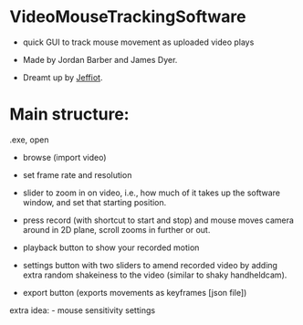 # VideoMouseTrackingSoftware
* quick GUI to track mouse movement as uploaded video plays

* Made by Jordan Barber and James Dyer.
* Dreamt up by [Jeffiot](https://www.youtube.com/@jeffiot).

# Main structure:
.exe, open
- browse (import video)

- set frame rate and resolution
- slider to zoom in on video, i.e., how much of it takes up the software window, and set that starting position.

- press record (with shortcut to start and stop) and mouse moves camera around in 2D plane, scroll zooms in further or out.
- playback button to show your recorded motion
- settings button with two sliders to amend recorded video by adding extra random shakeiness to the video (similar to shaky handheldcam).

- export button (exports movements as keyframes [json file])

extra idea:
	- mouse sensitivity settings

